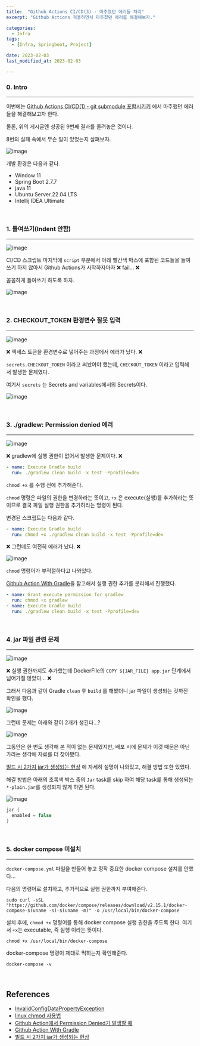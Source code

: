 ```yaml
---
title:  "Github Actions CI/CD(3) - 마주쳤던 에러들 처리" 
excerpt: "Github Actions 적용하면서 마추졌던 에러를 해결해보자."

categories:
  - Infra
tags:
  - [Infra, Springboot, Project]

date: 2023-02-03
last_modified_at: 2023-02-03

---
```


### 0. Intro
---

이번에는 [Github Actions CI/CD(1) - git submodule 포함시키키](https://percyfrank.github.io/infra/Infra01/) 에서 마주했던 에러들을 해결해보고자 한다.

물론, 위의 게시글엔 성공된 9번째 결과를 올려놓은 것이다.

8번의 실패 속에서 무슨 일이 있었는지 살펴보자.

![image](https://user-images.githubusercontent.com/85394884/216608618-507a6a29-c73c-423f-a4d0-e809417b7528.png)

개발 환경은 다음과 같다.

- Window 11
- Spring Boot 2.7.7
- java 11
- Ubuntu Server.22.04 LTS
- Intellij IDEA Ultimate

<br>

### 1. 들여쓰기(Indent 안함)
---

![image](https://user-images.githubusercontent.com/85394884/216609423-4179c3b3-bc5f-4706-b685-8920eea1381b.png)

CI/CD 스크립트 마지막에 `script` 부분에서 아래 빨간색 박스에 포함된 코드들을 들여쓰기 하지 않아서 Github Actions가 시작하자마자 ❌ fail... ❌

꼼꼼하게 들여쓰기 하도록 하자.

![image](https://user-images.githubusercontent.com/85394884/216609126-4a88b4d5-881f-46f0-830a-81cbf6793d2d.png)

<br>

### 2. CHECKOUT_TOKEN 환경변수 잘못 입력
---

![image](https://user-images.githubusercontent.com/85394884/216609709-0fbe87cb-dcfb-478e-ba33-8e1bbc0a8f60.png)

❌ 엑세스 토큰을 환경변수로 넣어주는 과정에서 에러가 났다. ❌

`secrets.CHECKOUT_TOKEN` 이라고 써놨어야 했는데, `CHECKOUT_TOKEN` 이라고 입력해서 발생한 문제였다.

여기서 `secrets` 는 Secrets and variables에서의 Secrets이다.

![image](https://user-images.githubusercontent.com/85394884/216610363-c8311848-fc1f-40fd-bbb9-766af4a8c3fb.png)

<br>

### 3. ./gradlew: Permission denied 에러
---

![image](https://user-images.githubusercontent.com/85394884/216750922-fde2fe3d-7d03-403f-bf46-e3e78840b340.png)

❌ gradlew에 실행 권한이 없어서 발생한 문제이다. ❌

```yaml
- name: Execute Gradle build
  run: ./gradlew clean build -x test -Pprofile=dev
```
`chmod +x` 를 수행 전에 추가해준다. 

`chmod` 명령은 파일의 권한을 변경하라는 뜻이고, `+x` 은 execute(실행)를 추가하라는 뜻이므로 결국 파일 실행 권한을 추가하라는 명령이 된다.

변경된 스크립트는 다음과 같다.

```yaml
- name: Execute Gradle build
  run: chmod +x ./gradlew clean build -x test -Pprofile=dev
```

❌ 그런데도 여전히 에러가 났다. ❌

![image](https://user-images.githubusercontent.com/85394884/216750981-b44c0d48-58ef-486b-be9d-50ef2665f62a.png)

`chmod` 명령어가 부적절하다고 나와있다.

[Github Action With Gradle](https://cheese10yun.github.io/github-action-1/)을 참고해서 실행 권한 추가를 분리해서 진행했다.


```yaml
- name: Grant execute permission for gradlew
  run: chmod +x gradlew
- name: Execute Gradle build
  run: ./gradlew clean build -x test -Pprofile=dev
```

<br>

### 4. jar 파일 관련 문제
---

![image](https://user-images.githubusercontent.com/85394884/216751302-eabf9384-0c95-4fa4-8f69-32ae48de9be5.png)

❌ 실행 권한까지도 추가했는데 DockerFile의 `COPY ${JAR_FILE} app.jar` 단계에서 넘어가질 않았다... ❌

그래서 다음과 같이 Gradle `clean` 후 `build` 를 해봤더니 jar 파일이 생성되는 것까진 확인을 했다.

![image](https://user-images.githubusercontent.com/85394884/216751687-a47cab11-19b9-432b-a883-ab8ee27e586e.png)

그런데 문제는 아래와 같이 2개가 생긴다...?


![image](https://user-images.githubusercontent.com/85394884/216755537-e5218d1d-9dce-476c-8084-068f4aee500a.png)

그동안은 한 번도 생각해 본 적이 없는 문제였지만, 배포 시에 문제가 이것 때문은 아닌가라는 생각에 자료를 더 찾아봤다.

[빌드 시 2가지 jar가 생성되는 현상](https://earth-95.tistory.com/132) 에 자세히 설명이 나와있고, 해결 방법 또한 있었다.

해결 방법은 아래의 초록색 박스 중의 `Jar` task릍 skip 하여 해당 task릁 통해 생성되는 `*-plain.jar`를 생성되지 않게 하면 된다.

![image](https://user-images.githubusercontent.com/85394884/216756972-fb6ce17e-53d3-42b1-bda0-60f85b7557c4.png)

```groovy
jar {
  enabled = false
}
```

<br>

### 5. docker compose 미설치
---

`docker-compose.yml` 파일을 만들어 놓고 정작 중요한 docker compose 설치를 안했다...

다음의 명령어로 설치하고, 추가적으로 실행 권한까지 부여해준다.

```shell
sudo curl -sSL "https://github.com/docker/compose/releases/download/v2.15.1/docker-compose-$(uname -s)-$(uname -m)" -o /usr/local/bin/docker-compose
```

설치 후에, `chmod +x` 명령어를 통해 docker compose 실행 권한을 주도록 한다. 여기서 `+x`는 executable, 즉 실행 이라는 뜻이다.

```shell
chmod +x /usr/local/bin/docker-compose
```
docker-compose 명령이 제대로 먹히는지 확인해준다.

```shell
docker-compose -v
```

<br>

## References

* [InvalidConfigDataPropertyException](https://multifrontgarden.tistory.com/277)
* [linux chmod 사용법](https://www.lesstif.com/lpt/linux-chmod-93127208.html)
* [Github Action에서 Permission Denied가 발생할 때](https://velog.io/@golony6449/Github-Action%EC%97%90%EC%84%9C-Permission-Denied%EA%B0%80-%EB%B0%9C%EC%83%9D%ED%95%A0%EB%95%8C)
* [Github Action With Gradle](https://cheese10yun.github.io/github-action-1/)
* [빌드 시 2가지 jar가 생성되는 현상](https://earth-95.tistory.com/132)